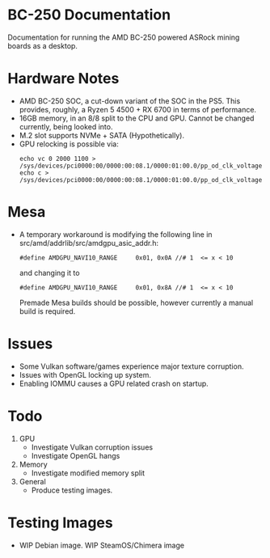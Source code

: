 # BC-250 Documentation
Documentation for running the AMD BC-250 powered ASRock mining boards as a desktop.

# Hardware Notes
- AMD BC-250 SOC, a cut-down variant of the SOC in the PS5. This provides, roughly, a Ryzen 5 4500 + RX 6700 in terms of performance.
- 16GB memory, in an 8/8 split to the CPU and GPU. Cannot be changed currently, being looked into.
- M.2 slot supports NVMe + SATA (Hypothetically).
- GPU relocking is possible via:
  ```
  echo vc 0 2000 1100 > /sys/devices/pci0000:00/0000:00:08.1/0000:01:00.0/pp_od_clk_voltage
  echo c > /sys/devices/pci0000:00/0000:00:08.1/0000:01:00.0/pp_od_clk_voltage
  ```
# Mesa
- A temporary workaround is modifying the following line in src/amd/addrlib/src/amdgpu_asic_addr.h:
  ```
  #define AMDGPU_NAVI10_RANGE     0x01, 0x0A //# 1  <= x < 10
  ```
  and changing it to
  ```
  #define AMDGPU_NAVI10_RANGE     0x01, 0x8A //# 1  <= x < 10
  ```
  Premade Mesa builds should be possible, however currently a manual build is required.
# Issues
- Some Vulkan software/games experience major texture corruption.
- Issues with OpenGL locking up system.
- Enabling IOMMU causes a GPU related crash on startup. 
# Todo
1. GPU
   - Investigate Vulkan corruption issues
   - Investigate OpenGL hangs
2. Memory
   - Investigate modified memory split
3. General
   - Produce testing images.
# Testing Images
- WIP Debian image. WIP SteamOS/Chimera image
